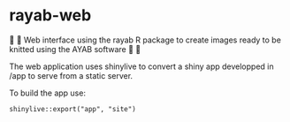 # rayab-web

🤖 🧶 Web interface using the rayab R package to create images ready to be knitted using the AYAB software 🤖 🧶 

The web application uses shinylive to convert a shiny app developped in /app to serve from a static server.

To build the app use:

```
shinylive::export("app", "site")
```
